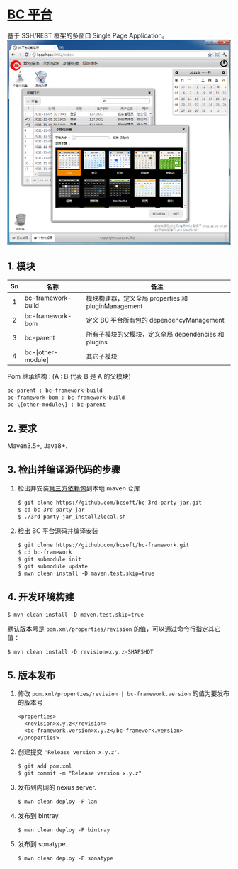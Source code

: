 ﻿# [BC 平台](https://github.com/bcsoft/bc-framework)
基于 SSH/REST 框架的多窗口 Single Page Application。
![](docs/index.png)

## 1. 模块

Sn | 名称 | 备注
:---:|---|---
 1 | bc-framework-build  | 模块构建器，定义全局 properties 和 pluginManagement
 2 | bc-framework-bom    | 定义 BC 平台所有包的 dependencyManagement
 3 | bc-parent           | 所有子模块的父模块，定义全局 dependencies 和 plugins
 4 | bc-\[other-module\] | 其它子模块

Pom 继承结构 : (A : B 代表 B 是 A 的父模块)

```
bc-parent : bc-framework-build
bc-framework-bom : bc-framework-build
bc-\[other-module\] : bc-parent
```

## 2. 要求

Maven3.5+, Java8+.

## 3. 检出并编译源代码的步骤
1. 检出并安装[第三方依赖包](https://github.com/bcsoft/bc-3rd-party-jar)到本地 maven 仓库
    ```
    $ git clone https://github.com/bcsoft/bc-3rd-party-jar.git
    $ cd bc-3rd-party-jar
    $ ./3rd-party-jar_install2local.sh
    ```

2. 检出 BC 平台源码并编译安装
    ```
    $ git clone https://github.com/bcsoft/bc-framework.git
    $ cd bc-framework
    $ git submodule init
    $ git submodule update
    $ mvn clean install -D maven.test.skip=true
    ```

## 4. 开发环境构建

```shell
$ mvn clean install -D maven.test.skip=true
```

默认版本号是 `pom.xml/properties/revision` 的值，可以通过命令行指定其它值：

```shell
$ mvn clean install -D revision=x.y.z-SHAPSHOT
```

## 5. 版本发布

1. 修改 `pom.xml/properties/revision | bc-framework.version` 的值为要发布的版本号
    ```
    <properties>
      <revision>x.y.z</revision>
      <bc-framework.version>x.y.z</bc-framework.version>
    </properties>
    ```
2. 创建提交 `'Release version x.y.z'`.
    ```shell
    $ git add pom.xml
    $ git commit -m "Release version x.y.z"
    ```
3. 发布到内网的 nexus server.
    ```shell
    $ mvn clean deploy -P lan
    ```
4. 发布到 bintray.
    ```shell
    $ mvn clean deploy -P bintray
    ```
5. 发布到 sonatype.
    ```shell
    $ mvn clean deploy -P sonatype
    ```